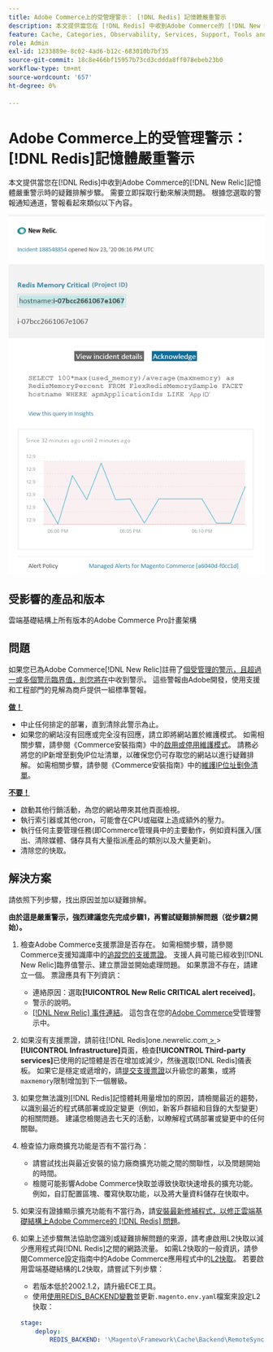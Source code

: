 ```yaml
---
title: Adobe Commerce上的受管理警示： [!DNL Redis] 記憶體嚴重警示
description: 本文提供當您在 [!DNL Redis] 中收到Adobe Commerce的 [!DNL New Relic]記憶體嚴重警示時的疑難排解步驟。 需要立即採取行動來解決問題。
feature: Cache, Categories, Observability, Services, Support, Tools and External Services, Variables
role: Admin
exl-id: 1233889e-8c02-4ad6-b12c-683010b7bf35
source-git-commit: 18c8e466bf15957b73cd3cddda8ff078ebeb23b0
workflow-type: tm+mt
source-wordcount: '657'
ht-degree: 0%

---
```


# Adobe Commerce上的受管理警示： [!DNL Redis]記憶體嚴重警示

本文提供當您在[!DNL Redis]中收到Adobe Commerce的[!DNL New Relic]記憶體嚴重警示時的疑難排解步驟。 需要立即採取行動來解決問題。 根據您選取的警報通知通道，警報看起來類似以下內容。

![new_relic_redis_memory_critical.png](../../assets/managed-alerts/new_relic_redis_memory_critical.png)

## 受影響的產品和版本

雲端基礎結構上所有版本的Adobe Commerce Pro計畫架構

## 問題

如果您已為Adobe Commerce[!DNL New Relic]註冊了[個受管理的警示，且超過一或多個警示臨界值，則您將在](managed-alerts-for-magento-commerce.md)中收到警示。 這些警報由Adobe開發，使用支援和工程部門的見解為商戶提供一組標準警報。

**<u>做！</u>**

* 中止任何排定的部署，直到清除此警示為止。
* 如果您的網站沒有回應或完全沒有回應，請立即將網站置於維護模式。 如需相關步驟，請參閱《Commerce安裝指南》中的[啟用或停用維護模式](https://experienceleague.adobe.com/en/docs/commerce-operations/installation-guide/tutorials/maintenance-mode)。 請務必將您的IP新增至劐免IP位址清單，以確保您仍可存取您的網站以進行疑難排解。 如需相關步驟，請參閱《Commerce安裝指南》中的[維護IP位址劐免清單](https://experienceleague.adobe.com/en/docs/commerce-operations/installation-guide/tutorials/maintenance-mode#maintain-the-list-of-exempt-ip-addresses)。

**<u>不要！</u>**

* 啟動其他行銷活動，為您的網站帶來其他頁面檢視。
* 執行索引器或其他cron，可能會在CPU或磁碟上造成額外的壓力。
* 執行任何主要管理任務(即Commerce管理員中的主要動作，例如資料匯入/匯出、清除媒體、儲存具有大量指派產品的類別以及大量更新)。
* 清除您的快取。

## 解決方案

請依照下列步驟，找出原因並加以疑難排解。

**由於這是嚴重警示，強烈建議您先完成步驟1，再嘗試疑難排解問題（從步驟2開始）。**

1. 檢查Adobe Commerce支援票證是否存在。 如需相關步驟，請參閱Commerce支援知識庫中的[追蹤您的支援票證](https://experienceleague.adobe.com/en/docs/commerce-knowledge-base/kb/help-center-guide/magento-help-center-user-guide#track-support-case)。 支援人員可能已經收到[!DNL New Relic]臨界值警示、建立票證並開始處理問題。 如果票證不存在，請建立一個。 票證應具有下列資訊：

   * 連絡原因：選取&#x200B;**[!UICONTROL New Relic CRITICAL alert received]**。
   * 警示的說明。
   * [[!DNL New Relic] 事件連結](https://docs.newrelic.com/docs/alerts-applied-intelligence/new-relic-alerts/alert-incidents/view-violation-event-details-incidents/)。 這包含在您的[Adobe Commerce](managed-alerts-for-magento-commerce.md)受管理警示中。

1. 如果沒有支援票證，請前往[!DNL Redis]one.newrelic.com[ > ](https://login.newrelic.com) > **[!UICONTROL Infrastructure]**&#x200B;頁面，檢查&#x200B;**[!UICONTROL Third-party services]**&#x200B;已使用的記憶體是否在增加或減少，然後選取[!DNL Redis]儀表板。 如果它是穩定或遞增的，請[提交支援票證](https://experienceleague.adobe.com/en/docs/commerce-knowledge-base/kb/help-center-guide/magento-help-center-user-guide#support-case)以升級您的叢集，或將`maxmemory`限制增加到下一個層級。
1. 如果您無法識別[!DNL Redis]記憶體耗用量增加的原因，請檢閱最近的趨勢，以識別最近的程式碼部署或設定變更（例如，新客戶群組和目錄的大型變更）的相關問題。 建議您檢閱過去七天的活動，以瞭解程式碼部署或變更中的任何關聯。
1. 檢查協力廠商擴充功能是否有不當行為：

   * 請嘗試找出與最近安裝的協力廠商擴充功能之間的關聯性，以及問題開始的時間。
   * 檢閱可能影響Adobe Commerce快取並導致快取快速增長的擴充功能。 例如，自訂配置區塊、覆寫快取功能，以及將大量資料儲存在快取中。

1. 如果沒有證據顯示擴充功能有不當行為，請[安裝最新修補程式，以修正雲端基礎結構上Adobe Commerce的 [!DNL Redis] 問題](https://experienceleague.adobe.com/en/docs/commerce-knowledge-base/kb/troubleshooting/miscellaneous/install-latest-patches-to-fix-magento-redis-issues)。
1. 如果上述步驟無法協助您識別或疑難排解問題的來源，請考慮啟用L2快取以減少應用程式與[!DNL Redis]之間的網路流量。 如需L2快取的一般資訊，請參閱Commerce設定指南中的Adobe Commerce應用程式中的[L2快取](https://experienceleague.adobe.com/en/docs/commerce-operations/configuration-guide/cache/level-two-cache)。 若要啟用雲端基礎結構的L2快取，請嘗試下列步驟：

   * 若版本低於2002.1.2，請升級ECE工具。
   * 使用[使用REDIS\_BACKEND變數](https://experienceleague.adobe.com/en/docs/commerce-on-cloud/user-guide/configure/env/stage/variables-deploy#redis_backend)並更新`.magento.env.yaml`檔案來設定L2快取：

   ```yaml
   stage:
       deploy:
           REDIS_BACKEND: '\Magento\Framework\Cache\Backend\RemoteSynchronizedCache'
   ```
